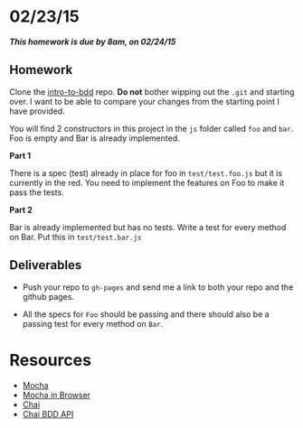 # 02/23/15

___This homework is due by 8am, on 02/24/15___


## Homework

Clone the [intro-to-bdd](https://github.com/tiy-tpa-js-q1-2015/intro-to-bdd) repo. __Do not__ bother wipping out the `.git` and starting over. I want to be able to compare your changes from the starting point I have provided.

You will find 2 constructors in this project in the `js` folder called `foo` and `bar`. Foo is empty and Bar is already implemented.

__Part 1__

There is a spec (test) already in place for foo in `test/test.foo.js` but it is currently in the red. You need to implement the features on Foo to make it pass the tests.

__Part 2__

Bar is already implemented but has no tests. Write a test for every method on Bar. Put this in `test/test.bar.js`


## Deliverables

* Push your repo to `gh-pages` and send me a link to both your repo and the github pages.

* All the specs for `Foo` should be passing and there should also be a passing test for every method on `Bar`.


# Resources

* [Mocha](http://mochajs.org/)
* [Mocha in Browser](http://mochajs.org/#browser-support)
* [Chai](http://chaijs.com/)
* [Chai BDD API](http://chaijs.com/api/bdd/)
